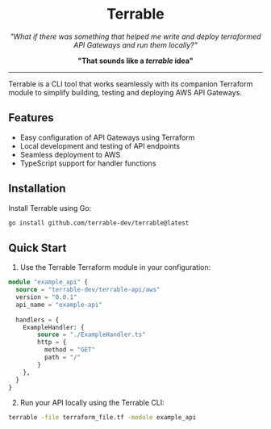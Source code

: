 <h1 style="text-align: center">
    Terrable
</h1>

<p align="center">
    <em>"What if there was something that helped me write and deploy terraformed API Gateways and run them locally?"</em>
</p>
<p align="center">
    <strong>"That sounds like a <em>terrable</em> idea"</strong>
</p>

---

Terrable is a CLI tool that works seamlessly with its companion Terraform module to simplify building, testing
and deploying AWS API Gateways.

## Features

- Easy configuration of API Gateways using Terraform
- Local development and testing of API endpoints
- Seamless deployment to AWS
- TypeScript support for handler functions

## Installation

Install Terrable using Go:

```bash
go install github.com/terrable-dev/terrable@latest
```

## Quick Start

1. Use the Terrable Terraform module in your configuration:

```terraform
module "example_api" {
  source = "terrable-dev/terrable-api/aws"
  version = "0.0.1"
  api_name = "example-api"
  
  handlers = {
    ExampleHandler: {
        source = "./ExampleHandler.ts"
        http = {
          method = "GET"
          path = "/"
        }
    },
  }
}
```

2. Run your API locally using the Terrable CLI:

```bash
terrable -file terraform_file.tf -module example_api
```
